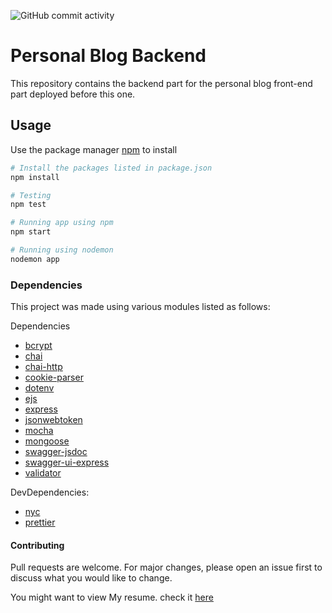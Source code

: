 ![GitHub commit activity](https://img.shields.io/github/commit-activity/m/TresorRw/personal-blog)

# Personal Blog Backend

This repository contains the backend part for the personal blog front-end part deployed before this one.

## Usage

Use the package manager [npm](https://www.npmjs.com/) to install

```bash
# Install the packages listed in package.json
npm install
```

```bash
# Testing
npm test
```

```bash
# Running app using npm
npm start
```

```bash
# Running using nodemon
nodemon app
```

### Dependencies

This project was made using various modules listed as follows:

Dependencies

- [bcrypt](https://www.npmjs.com/package/bcrypt)
- [chai](https://www.npmjs.com/package/chai)
- [chai-http](https://www.npmjs.com/package/chai-http)
- [cookie-parser](https://npmjs.com/package/cookie-parser)
- [dotenv](https://www.npmjs.com/package/dotenv)
- [ejs](https://www.npmjs.com/package/ejs)
- [express](https://www.npmjs.com/package/express)
- [jsonwebtoken](https://www.npmjs.com/package/jsonwebtoken)
- [mocha](https://www.npmjs.com/package/mocha)
- [mongoose](https://www.npmjs.com/package/mongoose)
- [swagger-jsdoc](https://www.npmjs.com/package/swagger-jsdoc)
- [swagger-ui-express](https://www.npmjs.com/package/swagger-ui-express)
- [validator](https://www.npmjs.com/package/validator)

DevDependencies:

- [nyc](https://www.npmjs.com/package/nyc)
- [prettier](https://www.npmjs.com/package/prettier)

#### Contributing

Pull requests are welcome. For major changes, please open an issue first to discuss what you would like to change.

You might want to view My resume. check it [here](https://tresor-cv.vercel.app/CYUSA%20Alain%20Tresor%20-CV.pdf)
